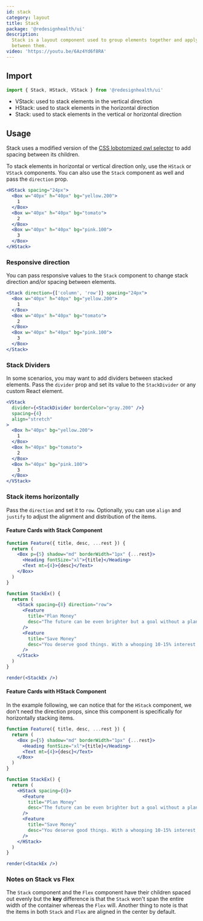 ```yaml
---
id: stack
category: layout
title: Stack
package: '@redesignhealth/ui'
description:
  Stack is a layout component used to group elements together and apply a space
  between them.
video: 'https://youtu.be/6Az4Yd6f8RA'
---
```


## Import

```js
import { Stack, HStack, VStack } from '@redesignhealth/ui'
```

- VStack: used to stack elements in the vertical direction
- HStack: used to stack elements in the horizontal direction
- Stack: used to stack elements in the vertical or horizontal direction

## Usage

Stack uses a modified version of the
[CSS lobotomized owl selector](https://alistapart.com/article/axiomatic-css-and-lobotomized-owls/)
to add spacing between its children.

To stack elements in horizontal or vertical direction only, use the `HStack` or
`VStack` components. You can also use the `Stack` component as well and pass the
`direction` prop.

```jsx
<HStack spacing="24px">
  <Box w="40px" h="40px" bg="yellow.200">
    1
  </Box>
  <Box w="40px" h="40px" bg="tomato">
    2
  </Box>
  <Box w="40px" h="40px" bg="pink.100">
    3
  </Box>
</HStack>
```

### Responsive direction

You can pass responsive values to the `Stack` component to change stack
direction and/or spacing between elements.

```jsx
<Stack direction={['column', 'row']} spacing="24px">
  <Box w="40px" h="40px" bg="yellow.200">
    1
  </Box>
  <Box w="40px" h="40px" bg="tomato">
    2
  </Box>
  <Box w="40px" h="40px" bg="pink.100">
    3
  </Box>
</Stack>
```

### Stack Dividers

In some scenarios, you may want to add dividers between stacked elements. Pass
the `divider` prop and set its value to the `StackDivider` or any custom React
element.

```jsx
<VStack
  divider={<StackDivider borderColor="gray.200" />}
  spacing={4}
  align="stretch"
>
  <Box h="40px" bg="yellow.200">
    1
  </Box>
  <Box h="40px" bg="tomato">
    2
  </Box>
  <Box h="40px" bg="pink.100">
    3
  </Box>
</VStack>
```

### Stack items horizontally

Pass the `direction` and set it to `row`. Optionally, you can use `align` and
`justify` to adjust the alignment and distribution of the items.

#### Feature Cards with Stack Component

```jsx
function Feature({ title, desc, ...rest }) {
  return (
    <Box p={5} shadow="md" borderWidth="1px" {...rest}>
      <Heading fontSize="xl">{title}</Heading>
      <Text mt={4}>{desc}</Text>
    </Box>
  )
}

function StackEx() {
  return (
    <Stack spacing={8} direction="row">
      <Feature
        title="Plan Money"
        desc="The future can be even brighter but a goal without a plan is just a wish"
      />
      <Feature
        title="Save Money"
        desc="You deserve good things. With a whooping 10-15% interest rate per annum, grow your savings on your own terms with our completely automated process"
      />
    </Stack>
  )
}

render(<StackEx />)
```

#### Feature Cards with HStack Component

In the example following, we can notice that for the `HStack` component, we
don't need the direction props, since this component is specifically for
horizontally stacking items.

```jsx
function Feature({ title, desc, ...rest }) {
  return (
    <Box p={5} shadow="md" borderWidth="1px" {...rest}>
      <Heading fontSize="xl">{title}</Heading>
      <Text mt={4}>{desc}</Text>
    </Box>
  )
}

function StackEx() {
  return (
    <HStack spacing={8}>
      <Feature
        title="Plan Money"
        desc="The future can be even brighter but a goal without a plan is just a wish"
      />
      <Feature
        title="Save Money"
        desc="You deserve good things. With a whooping 10-15% interest rate per annum, grow your savings on your own terms with our completely automated process"
      />
    </HStack>
  )
}

render(<StackEx />)
```

### Notes on Stack vs Flex

The `Stack` component and the `Flex` component have their children spaced out
evenly but the **key** difference is that the `Stack` won't span the entire
width of the container whereas the `Flex` will. Another thing to note is that
the items in both `Stack` and `Flex` are aligned in the center by default.
